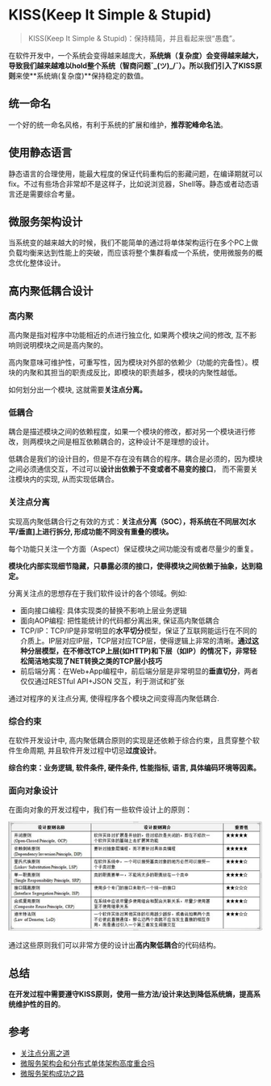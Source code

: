 # KISS(Keep It Simple & Stupid)

> KISS(Keep It Simple & Stupid)：保持精简，并且看起来很“愚蠢”。

在软件开发中，一个系统会变得越来越庞大，**系统熵（复杂度）**会变得越来越大，导致我们越来越难以hold整个系统（智商问题¯\_(ツ)_/¯）。所以我们引入了**KISS原则**来使**系统熵(复杂度)**保持稳定的数值。

## 统一命名

一个好的统一命名风格，有利于系统的扩展和维护，**推荐驼峰命名法**。

## 使用静态语言

静态语言的合理使用，能最大程度的保证代码重构后的影藏问题，在编译期就可以fix。不过有些场合非常却不是这样子，比如说浏览器，Shell等。静态或者动态语言还是需要综合考量。

## 微服务架构设计

当系统变的越来越大的时候，我们不能简单的通过将单体架构运行在多个PC上做负载均衡来达到性能上的突破，而应该将整个集群看成一个系统，使用微服务的概念优化整体设计。

## 高内聚低耦合设计

### 高内聚

高内聚是指对程序中功能相近的点进行独立化, 如果两个模块之间的修改, 互不影响则说明模块之间是高内聚的。

高内聚意味可维护性，可重写性，因为模块对外部的依赖少（功能的完备性）。模块的内聚和其担当的职责成反比，即模块的职责越多，模块的内聚性越低。

如何划分出一个模块, 这就需要**关注点分离。**

### 低耦合

耦合是描述模块之间的依赖程度，如果一个模块的修改，都对另一个模块进行修改，则两模块之间是相互依赖耦合的，这种设计不是理想的设计。

低耦合是我们的设计目的，但是不存在没有耦合的程序。耦合是必须的，因为模块之间必须通信交互，不过可以**设计出依赖于不变或者不易变的接口**， 而不需要关注模块内的实现, 从而实现低耦合。

### 关注点分离

实现高内聚低耦合行之有效的方式：**关注点分离（SOC），将系统在不同层次[水平/垂直]上进行拆分, 形成功能不同没有重叠的模块。**

每个功能只关注一个方面（Aspect）保证模块之间功能没有或者尽量少的重复。

**模块化内部实现细节隐藏，只暴露必须的接口，使得模块之间依赖于抽象，达到稳定。**

分离关注点的思想存在于我们软件设计的各个领域。例如:

* 面向接口编程: 具体实现类的替换不影响上层业务逻辑
* 面向AOP编程: 把性能统计的代码都分离出来, 保证高内聚低耦合
* TCP/IP：TCP/IP是非常明显的**水平切分**模型，保证了互联网能运行在不同的介质上。IP层对应IP层，TCP层对应TCP层，使得逻辑上非常的清晰。**通过这种分层模型，在不修改TCP上层(如HTTP)和下层（如IP）的情况下，非常轻松简洁地实现了NET转换之类的TCP层小技巧**
* 前后端分离：在Web+App编程中，前后端分层是非常明显的**垂直切分**，两者仅仅通过RESTful API+JSON 交互，利于测试和扩张

通过对程序的关注点分离, 使得程序各个模块之间变得高内聚低耦合.

### 综合约束

在软件开发设计中, 高内聚低耦合原则的实现是还依赖于综合约束，且贯穿整个软件生命周期, 并且软件开发过程中切忌**过度设计**。

**综合约束：业务逻辑, 软件条件, 硬件条件, 性能指标, 语言, 具体编码环境等因素。**

### 面向对象设计

在面向对象的开发过程中，我们有一些软件设计上的原则：

![面向对象设计原则](94dd27e0-674a-4a21-9cfa-593413203b84.jpg)

通过这些原则我们可以非常方便的设计出**高内聚低耦合**的代码结构。


## 总结

**在开发过程中需要遵守KISS原则，使用一些方法/设计来达到降低系统熵，提高系统维护性的目的**。

## 参考


* [关注点分离之道](http://book.51cto.com/art/200801/64938.htm)
* [微服务架构会和分布式单体架构高度重合吗](http://www.infoq.com/cn/news/2016/02/services-distributed-monolith)
* [微服务架构成功之路](http://www.infoq.com/cn/news/2015/07/success-of-microservices)